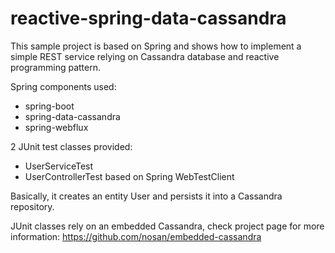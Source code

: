 # reactive-spring-data-cassandra
This sample project is based on Spring and shows how to implement a simple REST service relying on Cassandra database and reactive programming pattern.

Spring components used:
- spring-boot
- spring-data-cassandra
- spring-webflux

2 JUnit test classes provided:
- UserServiceTest
- UserControllerTest based on Spring WebTestClient

Basically, it creates an entity User and persists it into a Cassandra repository. 

JUnit classes rely on an embedded Cassandra, check project page for more information:
https://github.com/nosan/embedded-cassandra

